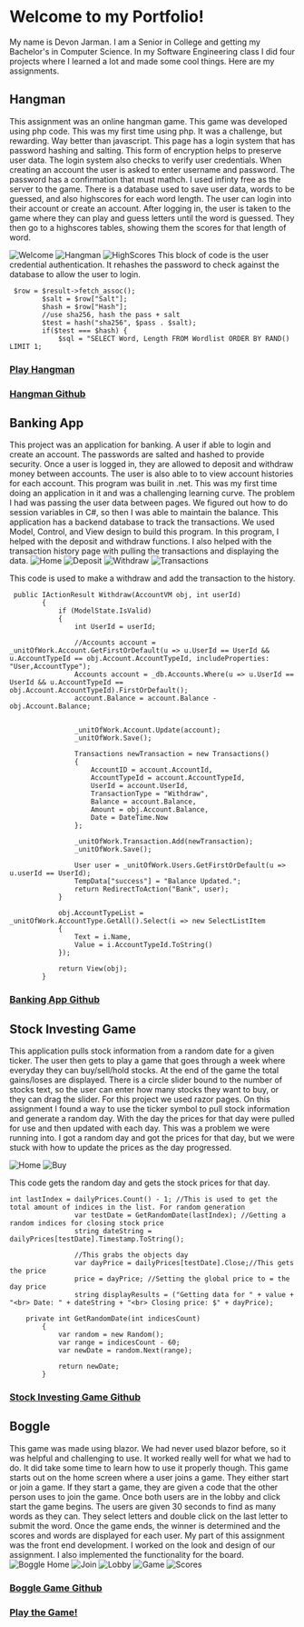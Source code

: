 # Welcome to my Portfolio!
My name is Devon Jarman. I am a Senior in College and getting my Bachelor's in Computer Science. In my Software Engineering class I did four projects where I learned a lot and made some cool things. Here are my assignments.
## Hangman
This assignment was an online hangman game. This game was developed using php code. This was my first time using php. It was a challenge, but rewarding. Way better than javascript. This page has a login system that has password hashing and salting. This form of encryption helps to preserve user data. The login system also checks to verify user credentials. When creating an account the user is asked to enter username and password. The password has a confirmation that must mathch. I used infinty free as the server to the game. There is a database used to save user data, words to be guessed, and also highscores for each word length. The user can login into their account or create an account. After logging in, the user is taken to the game where they can play and guess letters until the word is guessed. They then go to a highscores tables, showing them the scores for that length of word. 

![Welcome](Welcome.png)
![Hangman](Hangman.png)
![HighScores](HighScores.png)
This block of code is the user credential authentication. It rehashes the password to check against the database to allow the user to login.

```
 $row = $result->fetch_assoc();
		$salt = $row["Salt"];
        $hash = $row["Hash"];
        //use sha256, hash the pass + salt
        $test = hash("sha256", $pass . $salt);
        if($test === $hash) {
            $sql = "SELECT Word, Length FROM Wordlist ORDER BY RAND() LIMIT 1;
```
            

### [Play Hangman](https://thejarman.epizy.com/Welcome.php)

### [Hangman Github](https://github.com/thejarman1/Hangman)
## Banking App
This project was an application for banking. A user if able to login and create an account. The passwords are salted and hashed to provide security. Once a user is logged in, they are allowed to deposit and withdraw money between accounts. The user is also able to to view account histories for each account. This program was builit in .net. This was my first time doing an application in it and was a challenging learning curve. The problem I had was passing the user data between pages. We figured out how to do session variables in C#, so then I was able to maintain the balance. This application has a backend database to track the transactions. We used Model, Control, and View design to build this program. In this program, I helped with the deposit and withdraw functions. I also helped with the transaction history page with pulling the transactions and displaying the data.
![Home](Login.png)
![Deposit](Deposit.png)
![Withdraw](Withraw.png)
![Transactions](Transactions.png)

This code is used to make a withdraw and add the transaction to the history.
```
 public IActionResult Withdraw(AccountVM obj, int userId)
        {
            if (ModelState.IsValid)
            {
                int UserId = userId;

                //Accounts account = _unitOfWork.Account.GetFirstOrDefault(u => u.UserId == UserId && u.AccountTypeId == obj.Account.AccountTypeId, includeProperties: "User,AccountType");
                Accounts account = _db.Accounts.Where(u => u.UserId == UserId && u.AccountTypeId == obj.Account.AccountTypeId).FirstOrDefault();
                account.Balance = account.Balance - obj.Account.Balance;


                _unitOfWork.Account.Update(account);
                _unitOfWork.Save();

                Transactions newTransaction = new Transactions()
                {
                    AccountID = account.AccountId,
                    AccountTypeId = account.AccountTypeId,
                    UserId = account.UserId,
                    TransactionType = "Withdraw",
                    Balance = account.Balance,
                    Amount = obj.Account.Balance,
                    Date = DateTime.Now
                };

                _unitOfWork.Transaction.Add(newTransaction);
                _unitOfWork.Save();

                User user = _unitOfWork.Users.GetFirstOrDefault(u => u.userId == UserId);
                TempData["success"] = "Balance Updated.";
                return RedirectToAction("Bank", user);
            }

            obj.AccountTypeList = _unitOfWork.AccountType.GetAll().Select(i => new SelectListItem
            {
                Text = i.Name,
                Value = i.AccountTypeId.ToString()
            });

            return View(obj);
        }
```

### [Banking App Github](https://github.com/rflowers45/TigerBanking/tree/dale-almostcomplete)
## Stock Investing Game
This application pulls stock information from a random date for a given ticker. The user then gets to play a game that goes through a week where everyday they can buy/sell/hold stocks. At the end of the game the total gains/loses are displayed. There is a circle slider bound to the number of stocks text, so the user can enter how many stocks they want to buy, or they can drag the slider. For this project we used razor pages. On this assignment I found a way to use the ticker symbol to pull stock information and generate a random day. With the day the prices for that day were pulled for use and then updated with each day. This was a problem we were running into. I got a random day and got the prices for that day, but we were stuck with how to update the prices as the day progressed.

![Home](Home.png)
![Buy](buy.png)

This code gets the random day and gets the stock prices for that day. 
```
int lastIndex = dailyPrices.Count() - 1; //This is used to get the total amount of indices in the list. For random generation
                var testDate = GetRandomDate(lastIndex); //Getting a random indices for closing stock price
                string dateString = dailyPrices[testDate].Timestamp.ToString();
                
                //This grabs the objects day
                var dayPrice = dailyPrices[testDate].Close;//This gets the price
                price = dayPrice; //Setting the global price to = the day price
                string displayResults = ("Getting data for " + value + "<br> Date: " + dateString + "<br> Closing price: $" + dayPrice);
		
	private int GetRandomDate(int indicesCount)
        {
            var random = new Random();
            var range = indicesCount - 60;
            var newDate = random.Next(range);

            return newDate;
        }

```

### [Stock Investing Game Github](https://github.com/rflowers45/StockInvestingGame)

## Boggle
This game was made using blazor. We had never used blazor before, so it was helpful and challenging to use. It worked really well for what we had to do. It did take some time to learn how to use it properly though. This game starts out on the home screen where a user joins a game. They either start or join a game. If they start a game, they are given a code that the other person uses to join the game. Once both users are in the lobby and click start the game begins. The users are given 30 seconds to find as many words as they can. They select letters and double click on the last letter to submit the word. Once the game ends, the winner is determined and the scores and words are displayed for each user. My part of this assignment was the front end development. I worked on the look and design of our assignment. I also implemented the functionality for the board.
![Boggle Home](BoggleHome.png)
![Join](Join.png)
![Lobby](Lobby.png)
![Game](Game.png)
![Scores](Scores.png)

### [Boggle Game Github](https://github.com/timw5/Boggle)
### [Play the Game!](https://sliceofbread.azurewebsites.net/)
